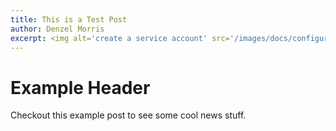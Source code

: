 ```yaml
---
title: This is a Test Post
author: Denzel Morris
excerpt: <img alt='create a service account' src='/images/docs/configuration/create-service-account.png' />
---
```


# Example Header

Checkout this example post to see some cool news stuff.
